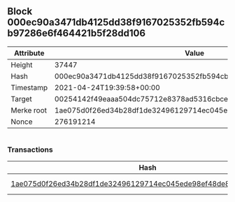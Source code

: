 ## Block 000ec90a3471db4125dd38f9167025352fb594cb97286e6f464421b5f28dd106

Attribute | Value
--- | ---
Height | 37447
Hash | 000ec90a3471db4125dd38f9167025352fb594cb97286e6f464421b5f28dd106
Timestamp | 2021-04-24T19:39:58+00:00
Target | 00254142f49eaaa504dc75712e8378ad5316cbcead634704b3734b6271167cc4
Merke root | 1ae075d0f26ed34b28df1de32496129714ec045ede98ef48de886fcedc67399d
Nonce | 276191214

```

```

### Transactions

Hash | Amount
--- | ---
[1ae075d0f26ed34b28df1de32496129714ec045ede98ef48de886fcedc67399d](1ae075d0f26ed34b28df1de32496129714ec045ede98ef48de886fcedc67399d.md) | 10.00000000 SKEPTI 
